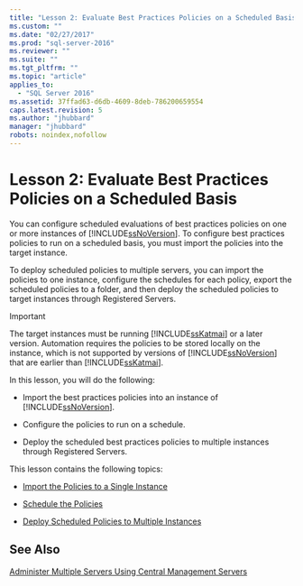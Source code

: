 ```yaml
---
title: "Lesson 2: Evaluate Best Practices Policies on a Scheduled Basis | Microsoft Docs"
ms.custom: ""
ms.date: "02/27/2017"
ms.prod: "sql-server-2016"
ms.reviewer: ""
ms.suite: ""
ms.tgt_pltfrm: ""
ms.topic: "article"
applies_to: 
  - "SQL Server 2016"
ms.assetid: 37ffad63-d6db-4609-8deb-786200659554
caps.latest.revision: 5
ms.author: "jhubbard"
manager: "jhubbard"
robots: noindex,nofollow
---
```

# Lesson 2: Evaluate Best Practices Policies on a Scheduled Basis
You can configure scheduled evaluations of best practices policies on one or more instances of [!INCLUDE[ssNoVersion](../a9notintoc/includes/ssnoversion-md.md)]. To configure best practices policies to run on a scheduled basis, you must import the policies into the target instance.  
  
To deploy scheduled policies to multiple servers, you can import the policies to one instance, configure the schedules for each policy, export the scheduled policies to a folder, and then deploy the scheduled policies to target instances through Registered Servers.  
  
> [!IMPORTANT]  
> The target instances must be running [!INCLUDE[ssKatmai](../a9notintoc/includes/sskatmai-md.md)] or a later version. Automation requires the policies to be stored locally on the instance, which is not supported by versions of [!INCLUDE[ssNoVersion](../a9notintoc/includes/ssnoversion-md.md)] that are earlier than [!INCLUDE[ssKatmai](../a9notintoc/includes/sskatmai-md.md)].  
  
In this lesson, you will do the following:  
  
-   Import the best practices policies into an instance of [!INCLUDE[ssNoVersion](../a9notintoc/includes/ssnoversion-md.md)].  
  
-   Configure the policies to run on a schedule.  
  
-   Deploy the scheduled best practices policies to multiple instances through Registered Servers.  
  
This lesson contains the following topics:  
  
-   [Import the Policies to a Single Instance](../a9retired/import-the-policies-to-a-single-instance.md)  
  
-   [Schedule the Policies](../a9retired/schedule-the-policies.md)  
  
-   [Deploy Scheduled Policies to Multiple Instances](../a9retired/deploy-scheduled-policies-to-multiple-instances.md)  
  
## See Also  
[Administer Multiple Servers Using Central Management Servers](../relational-databases/administer-multiple-servers-using-central-management-servers.md)  
  
  
  
